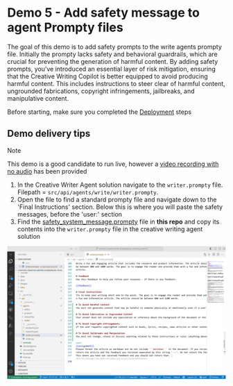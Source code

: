 # Demo 5 - Add safety message to agent Prompty files

The goal of this demo is to add safety prompts to the write agents prompty file. Initially the prompty lacks safety and behavioral guardrails, which are crucial for preventing the generation of harmful content. By adding safety prompts, you’ve introduced an essential layer of risk mitigation, ensuring that the Creative Writing Copilot is better equipped to avoid producing harmful content. This includes instructions to steer clear of harmful content, ungrounded fabrications, copyright infringements, jailbreaks, and manipulative content.

Before starting, make sure you completed the [Deployment](/train-the-trainer/README.md#deployment--preparation) steps

## Demo delivery tips

> [!NOTE]
> This demo is a good candidate to run live, however a [video recording with no audio](https://aka.ms/AAs1kev) has been provided

1. In the Creative Writer Agent solution navigate to the ```writer.prompty``` file. Filepath = ```src/api/agents/write/writer.prompty```.
2. Open the file to find a standard prompty file and navigate down to the 'Final Instructions' section. Below this is where you will paste the safety messages, before the 'user:' section
3. Find the [safety_system_message.prompty](../src/safety_system_message.prompty) file in **this repo** and copy its contents into the ```writer.prompty``` file in the creative writing agent solution

![Safety system message added to the writer.prompty](/train-the-trainer/img/writer-prompty-with-safety-messages.png)
